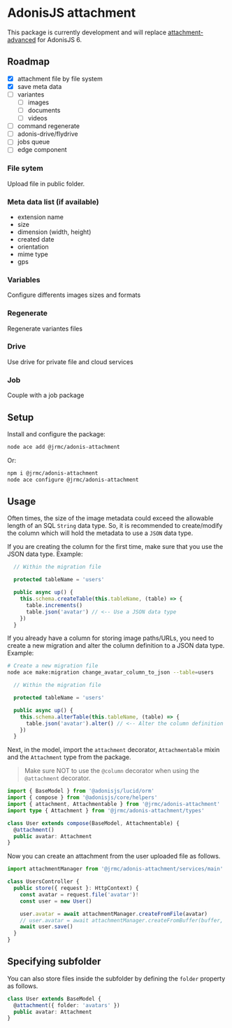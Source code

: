 # AdonisJS attachment

This package is currently development and will replace [attachment-advanced](https://github.com/batosai/attachment-advanced) for AdonisJS 6.

## Roadmap

- [x] attachment file by file system
- [x] save meta data
- [ ] variantes
  - [ ] images
  - [ ] documents
  - [ ] videos
- [ ] command regenerate
- [ ] adonis-drive/flydrive
- [ ] jobs queue
- [ ] edge component

### File sytem

Upload file in public folder.

### Meta data list (if available)

- extension name
- size
- dimension (width, height)
- created date
- orientation
- mime type
- gps

### Variables

Configure differents images sizes and formats

### Regenerate

Regenerate variantes files

### Drive

Use drive for private file and cloud services

### Job

Couple with a job package

## Setup

Install and configure the package:

```sh
node ace add @jrmc/adonis-attachment
```

Or:

```sh
npm i @jrmc/adonis-attachment
node ace configure @jrmc/adonis-attachment
```

## Usage

Often times, the size of the image metadata could exceed the allowable length of an SQL `String` data type. So, it is recommended to create/modify the column which will hold the metadata to use a `JSON` data type.

If you are creating the column for the first time, make sure that you use the JSON data type. Example:

```ts
  // Within the migration file

  protected tableName = 'users'

  public async up() {
    this.schema.createTable(this.tableName, (table) => {
      table.increments()
      table.json('avatar') // <-- Use a JSON data type
    })
  }
```

If you already have a column for storing image paths/URLs, you need to create a new migration and alter the column definition to a JSON data type. Example:

```bash
# Create a new migration file
node ace make:migration change_avatar_column_to_json --table=users
```

```ts
  // Within the migration file

  protected tableName = 'users'

  public async up() {
    this.schema.alterTable(this.tableName, (table) => {
      table.json('avatar').alter() // <-- Alter the column definition
    })
  }
```

Next, in the model, import the `attachment` decorator, `Attachmentable` mixin and the `Attachment` type from the package.

> Make sure NOT to use the `@column` decorator when using the `@attachment` decorator.

```ts
import { BaseModel } from '@adonisjs/lucid/orm'
import { compose } from '@adonisjs/core/helpers'
import { attachment, Attachmentable } from '@jrmc/adonis-attachment'
import type { Attachment } from '@jrmc/adonis-attachment/types'

class User extends compose(BaseModel, Attachmentable) {
  @attachment()
  public avatar: Attachment
}
```

Now you can create an attachment from the user uploaded file as follows.

```ts
import attachmentManager from '@jrmc/adonis-attachment/services/main'

class UsersController {
  public store({ request }: HttpContext) {
    const avatar = request.file('avatar')!
    const user = new User()

    user.avatar = await attachmentManager.createFromFile(avatar)
    // user.avatar = await attachmentManager.createFromBuffer(buffer, 'photo.jpg')
    await user.save()
  }
}
```

## Specifying subfolder

You can also store files inside the subfolder by defining the `folder` property as follows.

```ts
class User extends BaseModel {
  @attachment({ folder: 'avatars' })
  public avatar: Attachment
}
```
